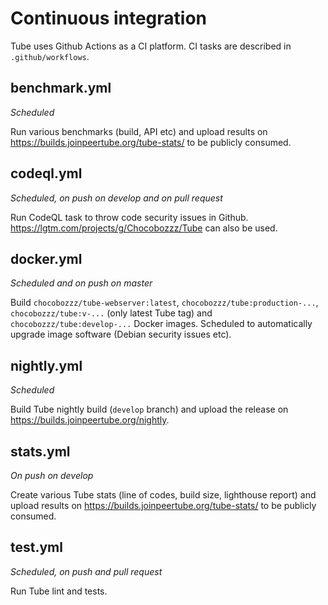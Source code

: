 # Continuous integration

Tube uses Github Actions as a CI platform.
CI tasks are described in `.github/workflows`.

## benchmark.yml

*Scheduled*

Run various benchmarks (build, API etc) and upload results on https://builds.joinpeertube.org/tube-stats/ to be publicly consumed.

## codeql.yml

*Scheduled, on push on develop and on pull request*

Run CodeQL task to throw code security issues in Github. https://lgtm.com/projects/g/Chocobozzz/Tube can also be used.

## docker.yml

*Scheduled and on push on master*

Build `chocobozzz/tube-webserver:latest`, `chocobozzz/tube:production-...`, `chocobozzz/tube:v-...` (only latest Tube tag) and `chocobozzz/tube:develop-...` Docker images. Scheduled to automatically upgrade image software (Debian security issues etc).

## nightly.yml

*Scheduled*

Build Tube nightly build (`develop` branch) and upload the release on https://builds.joinpeertube.org/nightly.

## stats.yml

*On push on develop*

Create various Tube stats (line of codes, build size, lighthouse report) and upload results on https://builds.joinpeertube.org/tube-stats/ to be publicly consumed.

## test.yml

*Scheduled, on push and pull request*

Run Tube lint and tests.
